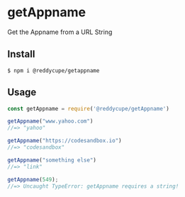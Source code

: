 # getAppname

Get the Appname from a URL String

## Install

```
$ npm i @reddycupe/getappname
```

## Usage

```js
const getAppname = require('@reddycupe/getAppname')

getAppname("www.yahoo.com")
//=> "yahoo"

getAppname("https://codesandbox.io")
//=> "codesandbox"

getAppname("something else")
//=> "link"

getAppname(549);
//=> Uncaught TypeError: getAppname requires a string!

```
